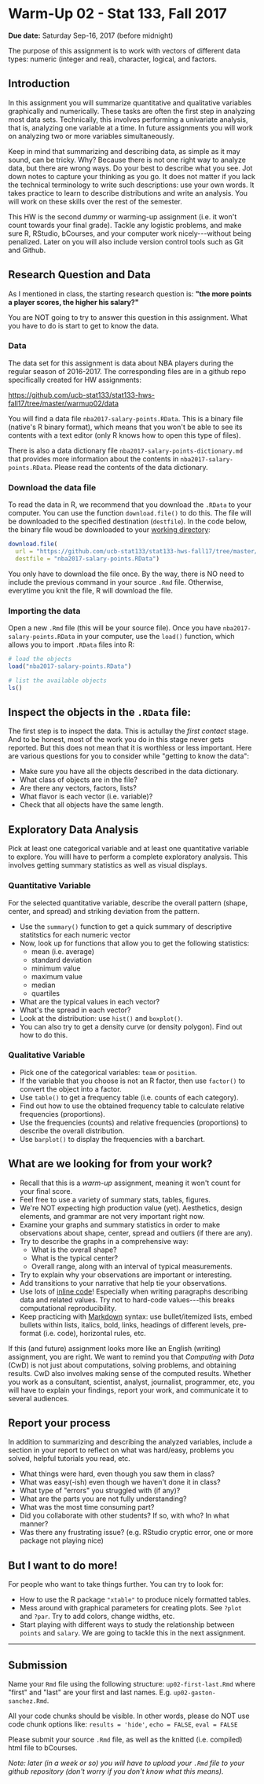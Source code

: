 Warm-Up 02 - Stat 133, Fall 2017
================

**Due date:** Saturday Sep-16, 2017 (before midnight)

The purpose of this assignment is to work with vectors of different data types: numeric (integer and real), character, logical, and factors.

Introduction
------------

In this assignment you will summarize quantitative and qualitative variables graphically and numerically. These tasks are often the first step in analyzing most data sets. Technically, this involves performing a univariate analysis, that is, analyzing one variable at a time. In future assignments you will work on analyzing two or more variables simultaneously.

Keep in mind that summarizing and describing data, as simple as it may sound, can be tricky. Why? Because there is not one right way to analyze data, but there are wrong ways. Do your best to describe what you see. Jot down notes to capture your thinking as you go. It does not matter if you lack the technical terminology to write such descriptions: use your own words. It takes practice to learn to describe distributions and write an analysis. You will work on these skills over the rest of the semester.

This HW is the second *dummy* or warming-up assignment (i.e. it won't count towards your final grade). Tackle any logistic problems, and make sure R, RStudio, bCourses, and your computer work nicely---without being penalized. Later on you will also include version control tools such as Git and Github.

Research Question and Data
--------------------------

As I mentioned in class, the starting research question is: **"the more points a player scores, the higher his salary?"**

You are NOT going to try to answer this question in this assignment. What you have to do is start to get to know the data.

### Data

The data set for this assignment is data about NBA players during the regular season of 2016-2017. The corresponding files are in a github repo specifically created for HW assignments:

<https://github.com/ucb-stat133/stat133-hws-fall17/tree/master/warmup02/data>

You will find a data file `nba2017-salary-points.RData`. This is a binary file (native's R binary format), which means that you won't be able to see its contents with a text editor (only R knows how to open this type of files).

There is also a data dictionary file `nba2017-salary-points-dictionary.md` that provides more information about the contents in `nba2017-salary-points.RData`. Please read the contents of the data dictionary.

### Download the data file

To read the data in R, we recommend that you download the `.RData` to your computer. You can use the function `download.file()` to do this. The file will be downloaded to the specified destination (`destfile`). In the code below, the binary file woud be downloaded to your [working directory](https://www.computerhope.com/jargon/c/currentd.htm):

``` r
download.file(
  url = "https://github.com/ucb-stat133/stat133-hws-fall17/tree/master/warmup02/data",
  destfile = "nba2017-salary-points.RData")
```

You only have to download the file once. By the way, there is NO need to include the previous command in your source `.Rmd` file. Otherwise, everytime you knit the file, R will download the file.

### Importing the data

Open a new `.Rmd` file (this will be your source file). Once you have `nba2017-salary-points.RData` in your computer, use the `load()` function, which allows you to import `.RData` files into R:

``` r
# load the objects
load("nba2017-salary-points.RData")

# list the available objects
ls()
```

Inspect the objects in the `.RData` file:
-----------------------------------------

The first step is to inspect the data. This is actullay the *first contact* stage. And to be honest, most of the work you do in this stage never gets reported. But this does not mean that it is worthless or less important. Here are various questions for you to consider while "getting to know the data":

-   Make sure you have all the objects described in the data dictionary.
-   What class of objects are in the file?
-   Are there any vectors, factors, lists?
-   What flavor is each vector (i.e. variable)?
-   Check that all objects have the same length.

Exploratory Data Analysis
-------------------------

Pick at least one categorical variable and at least one quantitative variable to explore. You willl have to perform a complete exploratory analysis. This involves getting summary statistics as well as visual displays.

### Quantitative Variable

For the selected quantitative variable, describe the overall pattern (shape, center, and spread) and striking deviation from the pattern.

-   Use the `summary()` function to get a quick summary of descriptive statitstics for each numeric vector
-   Now, look up for functions that allow you to get the following statistics:
    -   mean (i.e. average)
    -   standard deviation
    -   minimum value
    -   maximum value
    -   median
    -   quartiles
-   What are the typical values in each vector?
-   What's the spread in each vector?
-   Look at the distribution: use `hist()` and `boxplot()`.
-   You can also try to get a density curve (or density polygon). Find out how to do this.

### Qualitative Variable

-   Pick one of the categorical variables: `team` or `position`.
-   If the variable that you choose is not an R factor, then use `factor()` to convert the object into a factor.
-   Use `table()` to get a frequency table (i.e. counts of each category).
-   Find out how to use the obtained frequency table to calculate relative frequencies (proportions).
-   Use the frequencies (counts) and relative frequencies (proportions) to describe the overall distribution.
-   Use `barplot()` to display the frequencies with a barchart.

What are we looking for from your work?
---------------------------------------

-   Recall that this is a *warm-up* assignment, meaning it won't count for your final score.
-   Feel free to use a variety of summary stats, tables, figures.
-   We're NOT expecting high production value (yet). Aesthetics, design elements, and grammar are not very important right now.
-   Examine your graphs and summary statistics in order to make observations about shape, center, spread and outliers (if there are any).
-   Try to describe the graphs in a comprehensive way:
    -   What is the overall shape?
    -   What is the typical center?
    -   Overall range, along with an interval of typical measurements.
-   Try to explain why your observations are important or interesting.
-   Add transitions to your narrative that help tie your observations.
-   Use lots of [inline code](http://rmarkdown.rstudio.com/lesson-4.html)! Especially when writing paragraphs describing data and related values. Try not to hard-code values---this breaks computational reproducibility.
-   Keep practicing with [Markdown](http://rmarkdown.rstudio.com/lesson-1.html) syntax: use bullet/itemized lists, embed bullets within lists, italics, bold, links, headings of different levels, pre-format (i.e. code), horizontal rules, etc.

If this (and future) assignment looks more like an English (writing) assignment, you are right. We want to remind you that *Computing with Data* (CwD) is not just about computations, solving problems, and obtaining results. CwD also involves making sense of the computed results. Whether you work as a consultant, scientist, analyst, journalist, programmer, etc, you will have to explain your findings, report your work, and communicate it to several audiences.

Report your process
-------------------

In addition to summarizing and describing the analyzed variables, include a section in your report to reflect on what was hard/easy, problems you solved, helpful tutorials you read, etc.

-   What things were hard, even though you saw them in class?
-   What was easy(-ish) even though we haven't done it in class?
-   What type of "errors" you struggled with (if any)?
-   What are the parts you are not fully understanding?
-   What was the most time consuming part?
-   Did you collaborate with other students? If so, with who? In what manner?
-   Was there any frustrating issue? (e.g. RStudio cryptic error, one or more package not playing nice)

But I want to do more!
----------------------

For people who want to take things further. You can try to look for:

-   How to use the R package `"xtable"` to produce nicely formatted tables.
-   Mess around with graphical parameters for creating plots. See `?plot` and `?par`. Try to add colors, change widths, etc.
-   Start playing with different ways to study the relationship between `points` and `salary`. We are going to tackle this in the next assignment.

------------------------------------------------------------------------

Submission
----------

Name your `Rmd` file using the following structure: `up02-first-last.Rmd` where "first" and "last" are your first and last names. E.g. `up02-gaston-sanchez.Rmd`.

All your code chunks should be visible. In other words, please do NOT use code chunk options like: `results = 'hide'`, `echo = FALSE`, `eval = FALSE`

Please submit your source `.Rmd` file, as well as the knitted (i.e. compiled) html file to bCourses.

*Note: later (in a week or so) you will have to upload your `.Rmd` file to your github repository (don't worry if you don't know what this means).*
